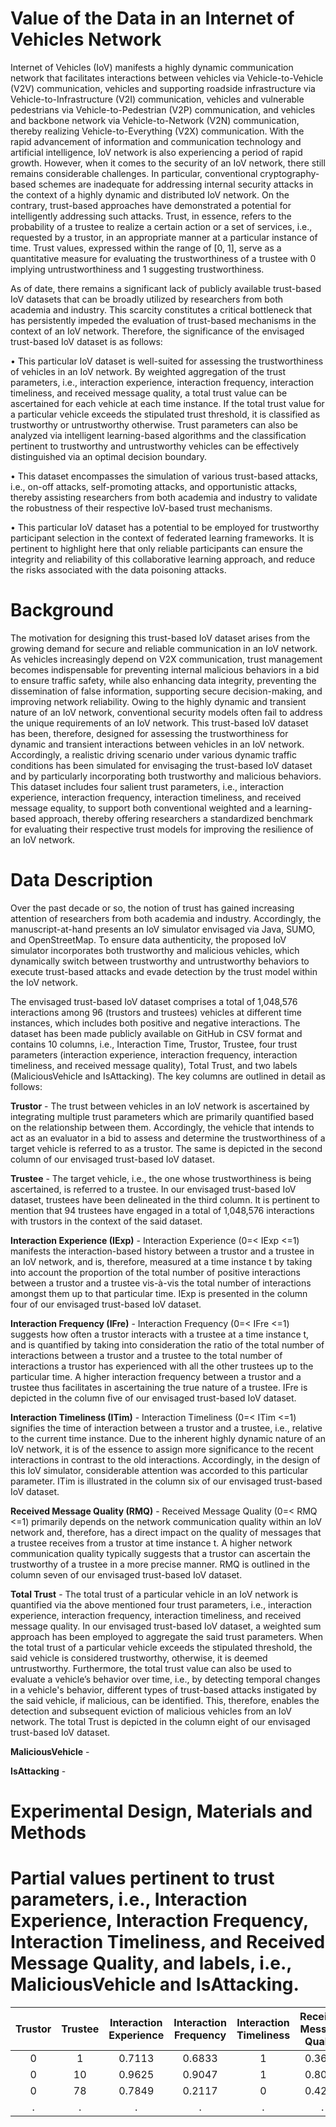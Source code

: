 # Value of the Data in an Internet of Vehicles Network
Internet of Vehicles (IoV) manifests a highly dynamic communication network that facilitates interactions between vehicles via Vehicle-to-Vehicle (V2V) communication, vehicles and supporting roadside infrastructure via Vehicle-to-Infrastructure (V2I) communication, vehicles and vulnerable pedestrians via Vehicle-to-Pedestrian (V2P) communication, and vehicles and backbone network via Vehicle-to-Network (V2N) communication, thereby realizing Vehicle-to-Everything (V2X) communication. With the rapid advancement of information and communication technology and artificial intelligence, IoV network is also experiencing a period of rapid growth. However, when it comes to the security of an IoV network, there still remains considerable challenges. In particular, conventional cryptography-based schemes are inadequate for addressing internal security attacks in the context of a highly dynamic and distributed IoV network. On the contrary, trust-based approaches have demonstrated a potential for intelligently addressing such attacks. Trust, in essence, refers to the probability of a trustee to realize a certain action or a set of services, i.e., requested by a trustor, in an appropriate manner at a particular instance of time. Trust values, expressed within the range of [0, 1], serve as a quantitative measure for evaluating the trustworthiness of a trustee with 0 implying untrustworthiness and 1 suggesting trustworthiness.

As of date, there remains a significant lack of publicly available trust-based IoV datasets that can be broadly utilized by researchers from both academia and industry. This scarcity constitutes a critical bottleneck that has persistently impeded the evaluation of trust-based mechanisms in the context of an IoV network. Therefore, the significance of the envisaged trust-based IoV dataset is as follows:

• This particular IoV dataset is well-suited for assessing the trustworthiness of vehicles in an IoV network. By weighted aggregation of the trust parameters, i.e., interaction experience, interaction frequency, interaction timeliness, and received message quality, a total trust value can be ascertained for each vehicle at each time instance. If the total trust value for a particular vehicle exceeds the stipulated trust threshold, it is classified as trustworthy or untrustworthy otherwise. Trust parameters can also be analyzed via intelligent learning-based algorithms and the classification pertinent to trustworthy and untrustworthy vehicles can be effectively distinguished via an optimal decision boundary. 

• This dataset encompasses the simulation of various trust-based attacks, i.e., on-off attacks, self-promoting attacks, and opportunistic attacks, thereby assisting researchers from both academia and industry to validate the robustness of their respective IoV-based trust mechanisms.

• This particular IoV dataset has a potential to be employed for trustworthy participant selection in the context of federated learning frameworks. It is pertinent to highlight here that only reliable participants can ensure the integrity and reliability of this collaborative learning approach, and reduce the risks associated with the data poisoning attacks.

# Background

The motivation for designing this trust-based IoV dataset arises from the growing demand for secure and reliable communication in an IoV network. As vehicles increasingly depend on V2X communication, trust management becomes indispensable for preventing internal malicious behaviors in a bid to ensure traffic safety, while also enhancing data integrity, preventing the dissemination of false information, supporting secure decision-making, and improving network reliability. Owing to the highly dynamic and transient nature of an IoV network, conventional security models often fail to address the unique requirements of an IoV network. This trust-based IoV dataset has been, therefore, designed for assessing the trustworthiness for dynamic and transient interactions between vehicles in an IoV network. Accordingly, a realistic driving scenario under various dynamic traffic conditions has been simulated for envisaging the trust-based IoV dataset and by particularly incorporating both trustworthy and malicious behaviors. This dataset includes four salient trust parameters, i.e., interaction experience, interaction frequency, interaction timeliness, and received message equality, to support both conventional weighted and a learning-based approach, thereby offering researchers a standardized benchmark for evaluating their respective trust models for improving the resilience of an IoV network.

# Data Description

Over the past decade or so, the notion of trust has gained increasing attention of researchers from both academia and industry. Accordingly, the manuscript-at-hand presents an IoV simulator envisaged via Java, SUMO, and OpenStreetMap. To ensure data authenticity, the proposed IoV simulator incorporates both trustworthy and malicious vehicles, which dynamically switch between trustworthy and untrustworthy behaviors to execute trust-based attacks and evade detection by the trust model within the IoV network.

The envisaged trust-based IoV dataset comprises a total of 1,048,576 interactions among 96 (trustors and trustees) vehicles at different time instances, which includes both positive and negative interactions. The dataset has been made publicly available on GitHub in CSV format and contains 10 columns, i.e., Interaction Time, Trustor, Trustee, four trust parameters (interaction experience, interaction frequency, interaction timeliness, and received message quality), Total Trust, and two labels (MaliciousVehicle and IsAttacking). The key columns are outlined in detail as follows:

**Trustor** - The trust between vehicles in an IoV network is ascertained by integrating multiple trust parameters which are primarily quantified based on the relationship between them. Accordingly, the vehicle that intends to act as an evaluator in a bid to assess and determine the trustworthiness of a target vehicle is referred to as a trustor. The same is depicted in the second column of our envisaged trust-based IoV dataset.

**Trustee** - The target vehicle, i.e., the one whose trustworthiness is being ascertained, is referred to a trustee. In our envisaged trust-based IoV dataset, trustees have been delineated in the third column. It is pertinent to mention that 94 trustees have engaged in a total of 1,048,576 interactions with trustors in the context of the said dataset.

**Interaction Experience (IExp)** - Interaction Experience (0=< IExp <=1) manifests the interaction-based history between a trustor and a trustee in an IoV network, and is, therefore, measured at a time instance t by taking into account the proportion of the total number of positive interactions between a trustor and a trustee vis-à-vis the total number of interactions amongst them up to that particular time. IExp is presented in the column four of our envisaged trust-based IoV dataset.

**Interaction Frequency (IFre)** - Interaction Frequency (0=< IFre <=1) suggests how often a trustor interacts with a trustee at a time instance t, and is quantified by taking into consideration the ratio of the total number of interactions between a trustor and a trustee to the total number of interactions a trustor has experienced with all the other trustees up to the particular time. A higher interaction frequency between a trustor and a trustee thus facilitates in ascertaining the true nature of a trustee. IFre is depicted in the column five of our envisaged trust-based IoV dataset.

**Interaction Timeliness (ITim)** - Interaction Timeliness (0=< ITim <=1) signifies the time of interaction between a trustor and a trustee, i.e., relative to the current time instance. Due to the inherent highly dynamic nature of an IoV network, it is of the essence to assign more significance to the recent interactions in contrast to the old interactions. Accordingly, in the design of this IoV simulator, considerable attention was accorded to this particular parameter. ITim is illustrated in the column six of our envisaged trust-based IoV dataset.

**Received Message Quality (RMQ)** - Received Message Quality (0=< RMQ <=1) primarily depends on the network communication quality within an IoV network and, therefore, has a direct impact on the quality of messages that a trustee receives from a trustor at time instance t. A higher network communication quality typically suggests that a trustor can ascertain the trustworthy of a trustee in a more precise manner. RMQ is outlined in the column seven of our envisaged trust-based IoV dataset.

**Total Trust** - The total trust of a particular vehicle in an IoV network is quantified via the above mentioned four trust parameters, i.e., interaction experience, interaction frequency, interaction timeliness, and received message quality. In our envisaged trust-based IoV dataset, a weighted sum approach has been employed to aggregate the said trust parameters. When the total trust of a particular vehicle exceeds the stipulated threshold, the said vehicle is considered trustworthy, otherwise, it is deemed untrustworthy. Furthermore, the total trust value can also be used to evaluate a vehicle’s behavior over time, i.e., by detecting temporal changes in a vehicle's behavior, different types of trust-based attacks instigated by the said vehicle, if malicious, can be identified. This, therefore, enables the detection and subsequent eviction of malicious vehicles from an IoV network. The total Trust is depicted in the column eight of our envisaged trust-based IoV dataset.

**MaliciousVehicle** - 

**IsAttacking** - 

# Experimental Design, Materials and Methods

# Partial values pertinent to trust parameters, i.e., Interaction Experience, Interaction Frequency, Interaction Timeliness, and Received Message Quality, and labels, i.e., MaliciousVehicle and IsAttacking.
| Trustor | Trustee | Interaction Experience  |Interaction Frequency| Interaction Timeliness| Received Message Quality |MaliciousVehicle | IsAttacking| 
| :------: |  :----:  | :-------:| :------: | :----: | :------: |:------: | :----: | 
|0|1|0.7113|0.6833|1|0.3666|0.6801|1.0000|
|0|10|0.9625|0.9047|1|0.8094|0.6083|1.0000|
|0|78|0.7849|0.2117|0|0.4235|0.6138|1.0000|
|.|.|.|.|.|.|.|.|.|



